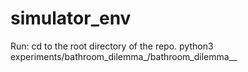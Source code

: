 # simulator_env

Run:
cd to the root directory of the repo.
python3 experiments/bathroom_dilemma_<X>/bathroom_dilemma_<y>_<X>

